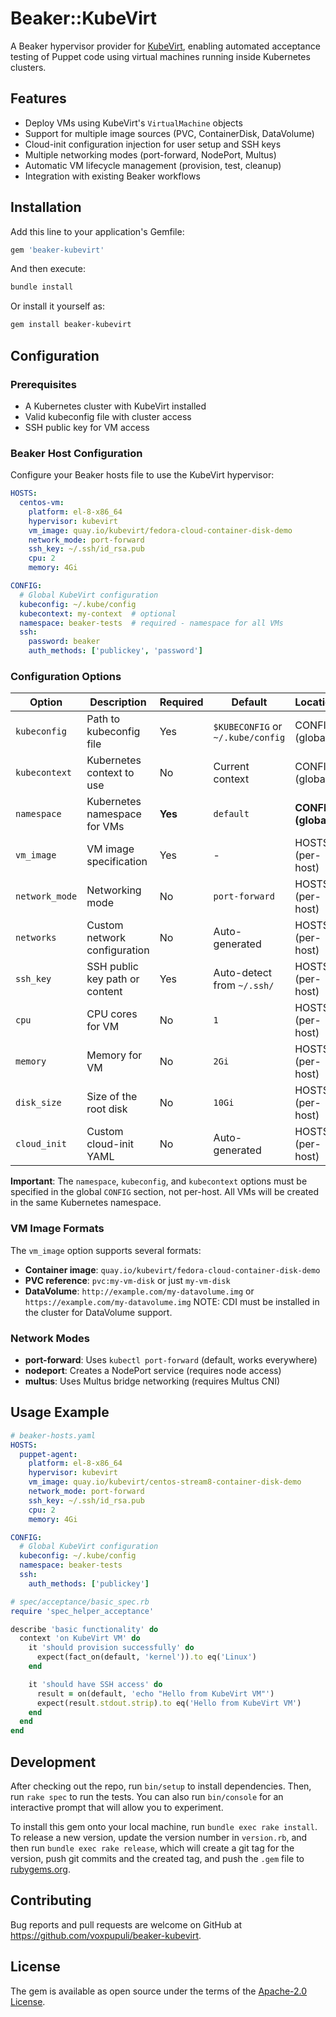 # Beaker::KubeVirt

A Beaker hypervisor provider for [KubeVirt](https://kubevirt.io), enabling automated acceptance testing of Puppet code using virtual machines running inside Kubernetes clusters.

## Features

- Deploy VMs using KubeVirt's `VirtualMachine` objects
- Support for multiple image sources (PVC, ContainerDisk, DataVolume)
- Cloud-init configuration injection for user setup and SSH keys
- Multiple networking modes (port-forward, NodePort, Multus)
- Automatic VM lifecycle management (provision, test, cleanup)
- Integration with existing Beaker workflows

## Installation

Add this line to your application's Gemfile:

```ruby
gem 'beaker-kubevirt'
```

And then execute:

```bash
bundle install
```

Or install it yourself as:

```bash
gem install beaker-kubevirt
```

## Configuration

### Prerequisites

- A Kubernetes cluster with KubeVirt installed
- Valid kubeconfig file with cluster access
- SSH public key for VM access

### Beaker Host Configuration

Configure your Beaker hosts file to use the KubeVirt hypervisor:

```yaml
HOSTS:
  centos-vm:
    platform: el-8-x86_64
    hypervisor: kubevirt
    vm_image: quay.io/kubevirt/fedora-cloud-container-disk-demo
    network_mode: port-forward
    ssh_key: ~/.ssh/id_rsa.pub
    cpu: 2
    memory: 4Gi

CONFIG:
  # Global KubeVirt configuration
  kubeconfig: ~/.kube/config
  kubecontext: my-context  # optional
  namespace: beaker-tests  # required - namespace for all VMs
  ssh:
    password: beaker
    auth_methods: ['publickey', 'password']
```

### Configuration Options

| Option | Description | Required | Default | Location |
|--------|-------------|----------|---------|----------|
| `kubeconfig` | Path to kubeconfig file | Yes | `$KUBECONFIG` or `~/.kube/config` | CONFIG (global) |
| `kubecontext` | Kubernetes context to use | No | Current context | CONFIG (global) |
| `namespace` | Kubernetes namespace for VMs | **Yes** | `default` | **CONFIG (global)** |
| `vm_image` | VM image specification | Yes | - | HOSTS (per-host) |
| `network_mode` | Networking mode | No | `port-forward` | HOSTS (per-host) |
| `networks` | Custom network configuration | No | Auto-generated | HOSTS (per-host) |
| `ssh_key` | SSH public key path or content | Yes | Auto-detect from `~/.ssh/` | HOSTS (per-host) |
| `cpu` | CPU cores for VM | No | `1` | HOSTS (per-host) |
| `memory` | Memory for VM | No | `2Gi` | HOSTS (per-host) |
| `disk_size` | Size of the root disk | No | `10Gi` | HOSTS (per-host) |
| `cloud_init` | Custom cloud-init YAML | No | Auto-generated | HOSTS (per-host) |

**Important**: The `namespace`, `kubeconfig`, and `kubecontext` options must be specified in the global `CONFIG` section, not per-host. All VMs will be created in the same Kubernetes namespace.

### VM Image Formats

The `vm_image` option supports several formats:

- **Container image**: `quay.io/kubevirt/fedora-cloud-container-disk-demo`
- **PVC reference**: `pvc:my-vm-disk` or just `my-vm-disk`
- **DataVolume**: `http://example.com/my-datavolume.img` or `https://example.com/my-datavolume.img` NOTE: CDI must be installed in the cluster for DataVolume support.

### Network Modes

- **port-forward**: Uses `kubectl port-forward` (default, works everywhere)
- **nodeport**: Creates a NodePort service (requires node access)
- **multus**: Uses Multus bridge networking (requires Multus CNI)

## Usage Example

```yaml
# beaker-hosts.yaml
HOSTS:
  puppet-agent:
    platform: el-8-x86_64
    hypervisor: kubevirt
    vm_image: quay.io/kubevirt/centos-stream8-container-disk-demo
    network_mode: port-forward
    ssh_key: ~/.ssh/id_rsa.pub
    cpu: 2
    memory: 4Gi

CONFIG:
  # Global KubeVirt configuration
  kubeconfig: ~/.kube/config
  namespace: beaker-tests
  ssh:
    auth_methods: ['publickey']
```

```ruby
# spec/acceptance/basic_spec.rb
require 'spec_helper_acceptance'

describe 'basic functionality' do
  context 'on KubeVirt VM' do
    it 'should provision successfully' do
      expect(fact_on(default, 'kernel')).to eq('Linux')
    end

    it 'should have SSH access' do
      result = on(default, 'echo "Hello from KubeVirt VM"')
      expect(result.stdout.strip).to eq('Hello from KubeVirt VM')
    end
  end
end
```

## Development

After checking out the repo, run `bin/setup` to install dependencies. Then, run `rake spec` to run the tests. You can also run `bin/console` for an interactive prompt that will allow you to experiment.

To install this gem onto your local machine, run `bundle exec rake install`. To release a new version, update the version number in `version.rb`, and then run `bundle exec rake release`, which will create a git tag for the version, push git commits and the created tag, and push the `.gem` file to [rubygems.org](https://rubygems.org).

## Contributing

Bug reports and pull requests are welcome on GitHub at https://github.com/voxpupuli/beaker-kubevirt.

## License

The gem is available as open source under the terms of the [Apache-2.0 License](https://opensource.org/licenses/Apache-2.0).
